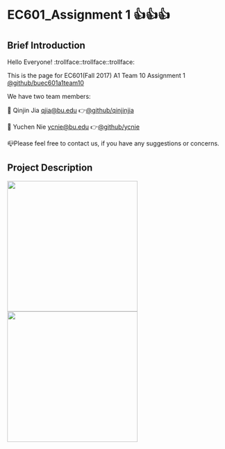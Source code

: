 # EC601_Assignment 1 :thumbsup::thumbsup::thumbsup:
## Brief Introduction
  Hello Everyone! :trollface::trollface::trollface:
  
  This is the page for EC601(Fall 2017) A1 Team 10 Assignment 1 
  [@github/buec601a1team10](https://github.com/orgs/buec601a1team10/dashboard)
  
  We have two team members:
  
  :boy: Qinjin Jia qjia@bu.edu   :point_right:[@github/qinjinjia](https://github.com/qinjinjia)
  
  :girl: Yuchen Nie  ycnie@bu.edu  :point_right:[@github/ycnie](https://github.com/ycnie)
  
  :mailbox_closed:Please feel free to contact us, if you have any suggestions or concerns. 
  
## Project Description


<img src="https://github.com/qinjinjia/ec601_ass1/blob/master/original.png" width="300" height="300">
<img src="https://github.com/qinjinjia/ec601_ass1/blob/master/processed.png" width="300" height="300">

